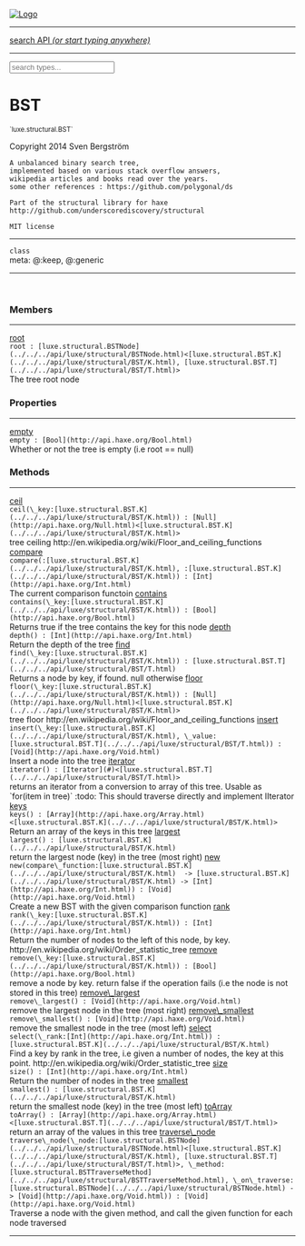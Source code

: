 
[![Logo](../../../images/logo.png)](../../../api/index.html)

<hr/>
<a href="#" id="search_bar" onclick="return;"><div> search API <em>(or start typing anywhere)</em> </div></a>
<hr/>

<script src="../../../js/omnibar.js"> </script>
<link rel="stylesheet" type="text/css" href="../../../css/omnibar.css" media="all">

<div id="omnibar"> <a href="#" onclick="return" id="omnibar_close"></a> <input id="omnibar_text" type="text" placeholder="search types..."></input></div>
<script  id="typelist" data-relpath="../../../" data-types="Luxe,luxe.AppConfig,luxe.Audio,luxe.Camera,luxe.Circle,luxe.Color,luxe.ColorHSL,luxe.ColorHSV,luxe.Component,luxe.Core,luxe.Cursor,luxe.Debug,luxe.Draw,luxe.EmitHandler,luxe.Emitter,luxe.Entity,luxe.Events,luxe.Game,luxe.GamepadEvent,luxe.GamepadEventType,luxe.ID,luxe.Input,luxe.InputEvent,luxe.InputType,luxe.InteractState,luxe.Key,luxe.KeyEvent,luxe.Log,luxe.Matrix,luxe.Mesh,luxe.ModState,luxe.MouseButton,luxe.MouseEvent,luxe.NineSlice,luxe.Objects,luxe.Parcel,luxe.ParcelProgress,luxe.Particle,luxe.ParticleEmitter,luxe.ParticleEmitterInitData,luxe.ParticleSystem,luxe.Physics,luxe.PhysicsEngine,luxe.ProjectionType,luxe.Quaternion,luxe.Rectangle,luxe.Scan,luxe.Scene,luxe.Screen,luxe.SizeMode,luxe.Sound,luxe.Sprite,luxe.State,luxe.States,luxe.Text,luxe.TextAlign,luxe.TextEvent,luxe.TextEventType,luxe.Timer,luxe.TouchEvent,luxe.Transform,luxe.Vec,luxe.Vector,luxe.Visual,luxe._Core.CoreThreadRequest,luxe._Core.LoadShaderInfo,luxe._Core.LoadTextureInfo,luxe._Emitter.EmitNode,luxe._Events.EventConnection,luxe._Events.EventObject,luxe._NineSlice.Slice,luxe._Parcel.DataInfo,luxe._Parcel.FontInfo,luxe._Parcel.ShaderInfo,luxe._Parcel.SoundInfo,luxe._Parcel.TextInfo,luxe.collision.Collision,luxe.collision.CollisionData,luxe.collision.ShapeDrawer,luxe.collision.ShapeDrawerLuxe,luxe.collision.shapes.Circle,luxe.collision.shapes.Polygon,luxe.collision.shapes.Shape,luxe.components.Components,luxe.components.cameras.FlyCamera,luxe.components.render.MeshComponent,luxe.components.sprite.SpriteAnimation,luxe.components.sprite.SpriteAnimationData,luxe.components.sprite.SpriteAnimationEventData,luxe.components.sprite.SpriteAnimationFrame,luxe.components.sprite.SpriteAnimationFrameEvent,luxe.components.sprite.SpriteAnimationFrameSource,luxe.components.sprite.SpriteAnimationType,luxe.debug.BatcherDebugView,luxe.debug.DebugInspectorOptions,luxe.debug.DebugView,luxe.debug.Inspector,luxe.debug.ProfilerDebugView,luxe.debug.RenderStats,luxe.debug.StatsDebugView,luxe.debug.TraceDebugView,luxe.debug._ProfilerDebugView.ProfilerBar,luxe.debug._ProfilerDebugView.ProfilerValue,luxe.importers.obj.Data,luxe.importers.obj.Normal,luxe.importers.obj.Reader,luxe.importers.obj.UV,luxe.importers.obj.Vector,luxe.importers.obj.Vertex,luxe.importers.texturepacker.TexturePackerData,luxe.importers.texturepacker.TexturePackerFrame,luxe.importers.texturepacker.TexturePackerJSON,luxe.importers.texturepacker.TexturePackerJSONType,luxe.importers.texturepacker.TexturePackerMeta,luxe.importers.texturepacker.TexturePackerRect,luxe.importers.texturepacker.TexturePackerSize,luxe.importers.texturepacker.TexturePackerSpriteAnimation,luxe.importers.tiled.TiledLayer,luxe.importers.tiled.TiledMap,luxe.importers.tiled.TiledMapData,luxe.importers.tiled.TiledMapOptions,luxe.importers.tiled.TiledObject,luxe.importers.tiled.TiledObjectGroup,luxe.importers.tiled.TiledObjectType,luxe.importers.tiled.TiledPolyObject,luxe.importers.tiled.TiledPropertyTile,luxe.importers.tiled.TiledTile,luxe.importers.tiled.TiledTileset,luxe.macros.BuildVersion,luxe.macros.ComponentRules,luxe.macros.EntityRules,luxe.options.BatcherOptions,luxe.options.BitmapFontOptions,luxe.options.CameraOptions,luxe.options.CircleGeometryOptions,luxe.options.ColorOptions,luxe.options.ComponentOptions,luxe.options.DrawArcOptions,luxe.options.DrawBoxOptions,luxe.options.DrawCircleOptions,luxe.options.DrawLineOptions,luxe.options.DrawNgonOptions,luxe.options.DrawPlaneOptions,luxe.options.DrawRectangleOptions,luxe.options.DrawRingOptions,luxe.options.DrawTextureOptions,luxe.options.EntityOptions,luxe.options.FontOptions,luxe.options.GeometryOptions,luxe.options.LineGeometryOptions,luxe.options.LuxeCameraOptions,luxe.options.MeshOptions,luxe.options.NineSliceOptions,luxe.options.ParcelOptions,luxe.options.ParcelProgressOptions,luxe.options.ParticleEmitterOptions,luxe.options.ParticleOptions,luxe.options.PlaneGeometryOptions,luxe.options.QuadGeometryOptions,luxe.options.RectangleGeometryOptions,luxe.options.ResourceOptions,luxe.options.SpriteOptions,luxe.options.StateOptions,luxe.options.StatesOptions,luxe.options.TextOptions,luxe.options.TextureOptions,luxe.options.TileLayerOptions,luxe.options.TileOptions,luxe.options.TilemapOptions,luxe.options.TilemapVisualOptions,luxe.options.TilesetOptions,luxe.options.VisualOptions,luxe.options._DrawOptions.DrawOptions,luxe.options._FontOptions.FontOptions,luxe.resource.DataResource,luxe.resource.JSONResource,luxe.resource.Resource,luxe.resource.ResourceManager,luxe.resource.ResourceStats,luxe.resource.ResourceType,luxe.resource.SoundResource,luxe.resource.TextResource,luxe.structural.BST,luxe.structural.BSTNode,luxe.structural.BSTTraverseMethod,luxe.structural.Bag,luxe.structural.BalancedBST,luxe.structural.BalancedBSTNode,luxe.structural.BalancedBSTNode_phoenix_geometry_GeometryKey_phoenix_geometry_Geometry,luxe.structural.BalancedBSTTraverseMethod,luxe.structural.BalancedBST_phoenix_geometry_GeometryKey_phoenix_geometry_Geometry,luxe.structural.Heap,luxe.structural.Pool,luxe.structural.Stack,luxe.structural.StackNode,luxe.structural._Bag.BagNode,luxe.structural._BalancedBST.NodeColor,luxe.tilemaps.Isometric,luxe.tilemaps.IsometricVisual,luxe.tilemaps.Ortho,luxe.tilemaps.OrthoVisual,luxe.tilemaps.Tile,luxe.tilemaps.TileArray,luxe.tilemaps.TileLayer,luxe.tilemaps.TileOffset,luxe.tilemaps.Tilemap,luxe.tilemaps.TilemapOrientation,luxe.tilemaps.TilemapVisual,luxe.tilemaps.TilemapVisualLayerGeometry,luxe.tilemaps.Tileset,luxe.tween.Actuate,luxe.tween.BezierPath,luxe.tween.ComponentPath,luxe.tween.IComponentPath,luxe.tween.LinearPath,luxe.tween.MotionPath,luxe.tween.ObjectHash,luxe.tween.RotationPath,luxe.tween._Actuate.TweenTimer,luxe.tween.actuators.GenericActuator,luxe.tween.actuators.IGenericActuator,luxe.tween.actuators.MethodActuator,luxe.tween.actuators.MotionPathActuator,luxe.tween.actuators.PropertyDetails,luxe.tween.actuators.PropertyPathDetails,luxe.tween.actuators.SimpleActuator,luxe.tween.easing.Back,luxe.tween.easing.BackEaseIn,luxe.tween.easing.BackEaseInOut,luxe.tween.easing.BackEaseOut,luxe.tween.easing.Bounce,luxe.tween.easing.BounceEaseIn,luxe.tween.easing.BounceEaseInOut,luxe.tween.easing.BounceEaseOut,luxe.tween.easing.Cubic,luxe.tween.easing.CubicEaseIn,luxe.tween.easing.CubicEaseInOut,luxe.tween.easing.CubicEaseOut,luxe.tween.easing.Elastic,luxe.tween.easing.ElasticEaseIn,luxe.tween.easing.ElasticEaseInOut,luxe.tween.easing.ElasticEaseOut,luxe.tween.easing.Expo,luxe.tween.easing.ExpoEaseIn,luxe.tween.easing.ExpoEaseInOut,luxe.tween.easing.ExpoEaseOut,luxe.tween.easing.IEasing,luxe.tween.easing.Linear,luxe.tween.easing.LinearEaseNone,luxe.tween.easing.Quad,luxe.tween.easing.QuadEaseIn,luxe.tween.easing.QuadEaseInOut,luxe.tween.easing.QuadEaseOut,luxe.tween.easing.Quart,luxe.tween.easing.QuartEaseIn,luxe.tween.easing.QuartEaseInOut,luxe.tween.easing.QuartEaseOut,luxe.tween.easing.Quint,luxe.tween.easing.QuintEaseIn,luxe.tween.easing.QuintEaseInOut,luxe.tween.easing.QuintEaseOut,luxe.tween.easing.Sine,luxe.tween.easing.SineEaseIn,luxe.tween.easing.SineEaseInOut,luxe.tween.easing.SineEaseOut,luxe.utils.GeometryUtils,luxe.utils.JSON,luxe.utils.Maths,luxe.utils.UUID,luxe.utils.Utils,luxe.utils._UUID.Rule30,luxe.utils.json.JSONDecoder,luxe.utils.json.JSONEncoder,luxe.utils.json.JSONParseError,luxe.utils.json.JSONToken,luxe.utils.json.JSONTokenType,luxe.utils.json.JSONTokenizer,phoenix.BatchGroup,phoenix.BatchState,phoenix.Batcher,phoenix.BatcherKey,phoenix.BitmapFont,phoenix.BlendEquation,phoenix.BlendMode,phoenix.Camera,phoenix.Circle,phoenix.ClampType,phoenix.Color,phoenix.ColorHSL,phoenix.ColorHSV,phoenix.ComponentOrder,phoenix.DualQuaternion,phoenix.FilterType,phoenix.FontInfo,phoenix.Matrix,phoenix.MatrixTransform,phoenix.PrimitiveType,phoenix.ProjectionType,phoenix.Quaternion,phoenix.Ray,phoenix.Rectangle,phoenix.RenderPass,phoenix.RenderPath,phoenix.RenderState,phoenix.RenderTexture,phoenix.Renderer,phoenix.RendererStats,phoenix.Shader,phoenix.Spatial,phoenix.TextAlign,phoenix.Texture,phoenix.Transform,phoenix.UniformValue,phoenix.UniformValueType,phoenix.Vec,phoenix.Vector,phoenix._Batcher.BlendEquation_Impl_,phoenix._Batcher.BlendMode_Impl_,phoenix._Batcher.PrimitiveType_Impl_,phoenix._BitmapFont.Character,phoenix._BitmapFont.Parser,phoenix._Vector.ComponentOrder_Impl_,phoenix._Vector.Vec_Impl_,phoenix.geometry.ArcGeometry,phoenix.geometry.CircleGeometry,phoenix.geometry.ComplexGeometry,phoenix.geometry.ComplexQuad,phoenix.geometry.CompositeGeometry,phoenix.geometry.Geometry,phoenix.geometry.GeometryKey,phoenix.geometry.GeometryState,phoenix.geometry.LineGeometry,phoenix.geometry.PlaneGeometry,phoenix.geometry.QuadGeometry,phoenix.geometry.RectangleGeometry,phoenix.geometry.RingGeometry,phoenix.geometry.TextGeometry,phoenix.geometry.TextureCoord,phoenix.geometry.TextureCoordSet,phoenix.geometry.Vertex,phoenix.utils.Rendering"></script>


<h1>BST</h1>
<small>`luxe.structural.BST`</small>

Copyright 2014 Sven Bergström

    A unbalanced binary search tree,
    implemented based on various stack overflow answers,
    wikipedia articles and books read over the years.
    some other references : https://github.com/polygonal/ds

    Part of the structural library for haxe
    http://github.com/underscorediscovery/structural

    MIT license

<hr/>

`class`<br/><span class="meta">
meta: @:keep, @:generic</span>

<hr/>


&nbsp;
&nbsp;




<h3>Members</h3> <hr/><span class="member apipage">
                <a name="root"><a class="lift" href="#root">root</a></a><div class="clear"></div>
                <code class="signature apipage">root : [luxe.structural.BSTNode](../../../api/luxe/structural/BSTNode.html)&lt;[luxe.structural.BST.K](../../../api/luxe/structural/BST/K.html), [luxe.structural.BST.T](../../../api/luxe/structural/BST/T.html)&gt;</code><br/></span>
            <span class="small_desc_flat">The tree root node</span><br/>

<h3>Properties</h3> <hr/><span class="member apipage">
                <a name="empty"><a class="lift" href="#empty">empty</a></a><div class="clear"></div>
                <code class="signature apipage">empty : [Bool](http://api.haxe.org/Bool.html)</code><br/></span>
            <span class="small_desc_flat">Whether or not the tree is empty (i.e root == null)</span>

<h3>Methods</h3> <hr/><span class="method apipage">
            <a name="ceil"><a class="lift" href="#ceil">ceil</a></a><div class="clear"></div>
            <code class="signature apipage">ceil(\_key:[luxe.structural.BST.K](../../../api/luxe/structural/BST/K.html)<span></span>) : [Null](http://api.haxe.org/Null.html)&lt;[luxe.structural.BST.K](../../../api/luxe/structural/BST/K.html)&gt;</code><br/><span class="small_desc_flat">tree ceiling http://en.wikipedia.org/wiki/Floor_and_ceiling_functions</span>


</span>
<span class="method apipage">
            <a name="compare"><a class="lift" href="#compare">compare</a></a><div class="clear"></div>
            <code class="signature apipage">compare(:[luxe.structural.BST.K](../../../api/luxe/structural/BST/K.html)<span></span>, :[luxe.structural.BST.K](../../../api/luxe/structural/BST/K.html)<span></span>) : [Int](http://api.haxe.org/Int.html)</code><br/><span class="small_desc_flat">The current comparison functoin</span>


</span>
<span class="method apipage">
            <a name="contains"><a class="lift" href="#contains">contains</a></a><div class="clear"></div>
            <code class="signature apipage">contains(\_key:[luxe.structural.BST.K](../../../api/luxe/structural/BST/K.html)<span></span>) : [Bool](http://api.haxe.org/Bool.html)</code><br/><span class="small_desc_flat">Returns true if the tree contains the key for this node</span>


</span>
<span class="method apipage">
            <a name="depth"><a class="lift" href="#depth">depth</a></a><div class="clear"></div>
            <code class="signature apipage">depth() : [Int](http://api.haxe.org/Int.html)</code><br/><span class="small_desc_flat">Return the depth of the tree</span>


</span>
<span class="method apipage">
            <a name="find"><a class="lift" href="#find">find</a></a><div class="clear"></div>
            <code class="signature apipage">find(\_key:[luxe.structural.BST.K](../../../api/luxe/structural/BST/K.html)<span></span>) : [luxe.structural.BST.T](../../../api/luxe/structural/BST/T.html)</code><br/><span class="small_desc_flat">Returns a node by key, if found. null otherwise</span>


</span>
<span class="method apipage">
            <a name="floor"><a class="lift" href="#floor">floor</a></a><div class="clear"></div>
            <code class="signature apipage">floor(\_key:[luxe.structural.BST.K](../../../api/luxe/structural/BST/K.html)<span></span>) : [Null](http://api.haxe.org/Null.html)&lt;[luxe.structural.BST.K](../../../api/luxe/structural/BST/K.html)&gt;</code><br/><span class="small_desc_flat">tree floor http://en.wikipedia.org/wiki/Floor_and_ceiling_functions</span>


</span>
<span class="method apipage">
            <a name="insert"><a class="lift" href="#insert">insert</a></a><div class="clear"></div>
            <code class="signature apipage">insert(\_key:[luxe.structural.BST.K](../../../api/luxe/structural/BST/K.html)<span></span>, \_value:[luxe.structural.BST.T](../../../api/luxe/structural/BST/T.html)<span></span>) : [Void](http://api.haxe.org/Void.html)</code><br/><span class="small_desc_flat">Insert a node into the tree</span>


</span>
<span class="method apipage">
            <a name="iterator"><a class="lift" href="#iterator">iterator</a></a><div class="clear"></div>
            <code class="signature apipage">iterator() : [Iterator](#)&lt;[luxe.structural.BST.T](../../../api/luxe/structural/BST/T.html)&gt;</code><br/><span class="small_desc_flat">returns an iterator from a conversion to array of this tree. Usable as `for(item in tree)`
            :todo: This should traverse directly and implement IIterator</span>


</span>
<span class="method apipage">
            <a name="keys"><a class="lift" href="#keys">keys</a></a><div class="clear"></div>
            <code class="signature apipage">keys() : [Array](http://api.haxe.org/Array.html)&lt;[luxe.structural.BST.K](../../../api/luxe/structural/BST/K.html)&gt;</code><br/><span class="small_desc_flat">Return an array of the keys in this tree</span>


</span>
<span class="method apipage">
            <a name="largest"><a class="lift" href="#largest">largest</a></a><div class="clear"></div>
            <code class="signature apipage">largest() : [luxe.structural.BST.K](../../../api/luxe/structural/BST/K.html)</code><br/><span class="small_desc_flat">return the largest node (key) in the tree (most right)</span>


</span>
<span class="method apipage">
            <a name="new"><a class="lift" href="#new">new</a></a><div class="clear"></div>
            <code class="signature apipage">new(compare\_function:[luxe.structural.BST.K](../../../api/luxe/structural/BST/K.html)&nbsp; -&gt; [luxe.structural.BST.K](../../../api/luxe/structural/BST/K.html)&nbsp;-&gt; [Int](http://api.haxe.org/Int.html)<span></span>) : [Void](http://api.haxe.org/Void.html)</code><br/><span class="small_desc_flat">Create a new BST with the given comparison function</span>


</span>
<span class="method apipage">
            <a name="rank"><a class="lift" href="#rank">rank</a></a><div class="clear"></div>
            <code class="signature apipage">rank(\_key:[luxe.structural.BST.K](../../../api/luxe/structural/BST/K.html)<span></span>) : [Int](http://api.haxe.org/Int.html)</code><br/><span class="small_desc_flat">Return the number of nodes to the left of this node, by key.   
            http://en.wikipedia.org/wiki/Order_statistic_tree</span>


</span>
<span class="method apipage">
            <a name="remove"><a class="lift" href="#remove">remove</a></a><div class="clear"></div>
            <code class="signature apipage">remove(\_key:[luxe.structural.BST.K](../../../api/luxe/structural/BST/K.html)<span></span>) : [Bool](http://api.haxe.org/Bool.html)</code><br/><span class="small_desc_flat">remove a node by key. return false if the operation fails (i.e the node is not stored in this tree)</span>


</span>
<span class="method apipage">
            <a name="remove_largest"><a class="lift" href="#remove_largest">remove\_largest</a></a><div class="clear"></div>
            <code class="signature apipage">remove\_largest() : [Void](http://api.haxe.org/Void.html)</code><br/><span class="small_desc_flat">remove the largest node in the tree (most right)</span>


</span>
<span class="method apipage">
            <a name="remove_smallest"><a class="lift" href="#remove_smallest">remove\_smallest</a></a><div class="clear"></div>
            <code class="signature apipage">remove\_smallest() : [Void](http://api.haxe.org/Void.html)</code><br/><span class="small_desc_flat">remove the smallest node in the tree (most left)</span>


</span>
<span class="method apipage">
            <a name="select"><a class="lift" href="#select">select</a></a><div class="clear"></div>
            <code class="signature apipage">select(\_rank:[Int](http://api.haxe.org/Int.html)<span></span>) : [luxe.structural.BST.K](../../../api/luxe/structural/BST/K.html)</code><br/><span class="small_desc_flat">Find a key by rank in the tree, i.e given a number of nodes, the key at this point.   
            http://en.wikipedia.org/wiki/Order_statistic_tree</span>


</span>
<span class="method apipage">
            <a name="size"><a class="lift" href="#size">size</a></a><div class="clear"></div>
            <code class="signature apipage">size() : [Int](http://api.haxe.org/Int.html)</code><br/><span class="small_desc_flat">Return the number of nodes in the tree</span>


</span>
<span class="method apipage">
            <a name="smallest"><a class="lift" href="#smallest">smallest</a></a><div class="clear"></div>
            <code class="signature apipage">smallest() : [luxe.structural.BST.K](../../../api/luxe/structural/BST/K.html)</code><br/><span class="small_desc_flat">return the smallest node (key) in the tree (most left)</span>


</span>
<span class="method apipage">
            <a name="toArray"><a class="lift" href="#toArray">toArray</a></a><div class="clear"></div>
            <code class="signature apipage">toArray() : [Array](http://api.haxe.org/Array.html)&lt;[luxe.structural.BST.T](../../../api/luxe/structural/BST/T.html)&gt;</code><br/><span class="small_desc_flat">return an array of the values in this tree</span>


</span>
<span class="method apipage">
            <a name="traverse_node"><a class="lift" href="#traverse_node">traverse\_node</a></a><div class="clear"></div>
            <code class="signature apipage">traverse\_node(\_node:[luxe.structural.BSTNode](../../../api/luxe/structural/BSTNode.html)&lt;[luxe.structural.BST.K](../../../api/luxe/structural/BST/K.html), [luxe.structural.BST.T](../../../api/luxe/structural/BST/T.html)&gt;<span></span>, \_method:[luxe.structural.BSTTraverseMethod](../../../api/luxe/structural/BSTTraverseMethod.html)<span></span>, \_on\_traverse:[luxe.structural.BSTNode](../../../api/luxe/structural/BSTNode.html)&nbsp;-&gt; [Void](http://api.haxe.org/Void.html)<span></span>) : [Void](http://api.haxe.org/Void.html)</code><br/><span class="small_desc_flat">Traverse a node with the given method, and call the given function for each node traversed</span>


</span>



<hr/>

&nbsp;
&nbsp;
&nbsp;
&nbsp;